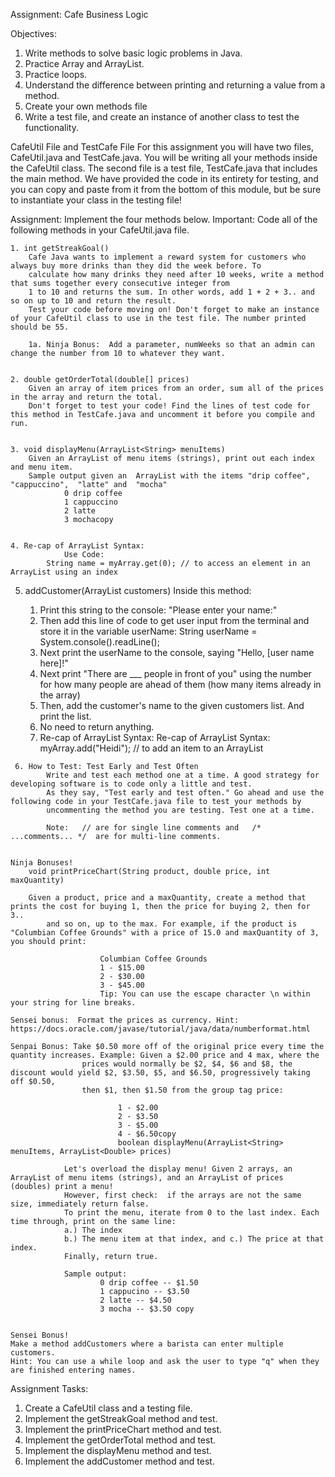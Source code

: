 Assignment: Cafe Business Logic

Objectives:
1. Write methods to solve basic logic problems in Java.
2. Practice Array and ArrayList.
3. Practice loops.
4. Understand the difference between printing and returning a value from a method.
5. Create your own methods file
6. Write a test file, and create an instance of another class to test the functionality.


CafeUtil File and TestCafe File
    For this assignment you will have two files,  CafeUtil.java and  TestCafe.java. You will be writing all your 
    methods inside the CafeUtil class. The second file is a test file, TestCafe.java that includes the main method. 
    We have provided the code in its entirety for testing, and you can copy and paste from it from the bottom of this module, 
    but be sure to instantiate your class in the testing file!

Assignment:
    Implement the four methods below. Important: Code all of the following methods in your CafeUtil.java file. 

    1. int getStreakGoal()
        Cafe Java wants to implement a reward system for customers who always buy more drinks than they did the week before. To 
        calculate how many drinks they need after 10 weeks, write a method that sums together every consecutive integer from 
        1 to 10 and returns the sum. In other words, add 1 + 2 + 3.. and so on up to 10 and return the result.
        Test your code before moving on! Don't forget to make an instance of your CafeUtil class to use in the test file. The number printed should be 55.

        1a. Ninja Bonus:  Add a parameter, numWeeks so that an admin can change the number from 10 to whatever they want.


    2. double getOrderTotal(double[] prices)
        Given an array of item prices from an order, sum all of the prices in the array and return the total. 
        Don't forget to test your code! Find the lines of test code for this method in TestCafe.java and uncomment it before you compile and run.


    3. void displayMenu(ArrayList<String> menuItems)
        Given an ArrayList of menu items (strings), print out each index and menu item. 
        Sample output given an  ArrayList with the items "drip coffee",  "cappuccino",  "latte" and  "mocha"
                0 drip coffee
                1 cappuccino
                2 latte
                3 mochacopy

        
    4. Re-cap of ArrayList Syntax:
                Use Code:
            String name = myArray.get(0); // to access an element in an ArrayList using an index

   5. addCustomer(ArrayList<String> customers)
        Inside this method:
        1. Print this string to the console: "Please enter your name:"
        2. Then add this line of code to get user input from the terminal and store it in the 
           variable  userName: String userName = System.console().readLine();
        3. Next print the userName to the console, saying "Hello, [user name here]!"
        4. Next print "There are ___ people in front of you" using the number for how many people are ahead of them (how many items already in the array)
        5. Then, add the customer's name to the given customers list. And print the list.
        6. No need to return anything.
        7. Re-cap of ArrayList Syntax: Re-cap of ArrayList Syntax: myArray.add("Heidi"); // to add an item to an ArrayList
                    
     6. How to Test: Test Early and Test Often
            Write and test each method one at a time. A good strategy for developing software is to code only a little and test. 
            As they say, "Test early and test often." Go ahead and use the following code in your TestCafe.java file to test your methods by 
            uncommenting the method you are testing. Test one at a time.
            
            Note:   // are for single line comments and   /* ...comments... */  are for multi-line comments.   
            
            
    Ninja Bonuses!
        void printPriceChart(String product, double price, int maxQuantity)
        
        Given a product, price and a maxQuantity, create a method that prints the cost for buying 1, then the price for buying 2, then for 3.. 
            and so on, up to the max. For example, if the product is "Columbian Coffee Grounds" with a price of 15.0 and maxQuantity of 3, you should print:

                        Columbian Coffee Grounds
                        1 - $15.00
                        2 - $30.00
                        3 - $45.00
                        Tip: You can use the escape character \n within your string for line breaks.

    Sensei bonus:  Format the prices as currency. Hint: https://docs.oracle.com/javase/tutorial/java/data/numberformat.html

    Senpai Bonus: Take $0.50 more off of the original price every time the quantity increases. Example: Given a $2.00 price and 4 max, where the 
                    prices would normally be $2, $4, $6 and $8, the discount would yield $2, $3.50, $5, and $6.50, progressively taking off $0.50, 
                    then $1, then $1.50 from the group tag price:

                            1 - $2.00
                            2 - $3.50 
                            3 - $5.00 
                            4 - $6.50copy
                            boolean displayMenu(ArrayList<String> menuItems, ArrayList<Double> prices)

                Let's overload the display menu! Given 2 arrays, an ArrayList of menu items (strings), and an ArrayList of prices (doubles) print a menu! 
                However, first check:  if the arrays are not the same size, immediately return false.
                To print the menu, iterate from 0 to the last index. Each time through, print on the same line:
                a.) The index
                b.) The menu item at that index, and c.) The price at that index. 
                Finally, return true.
                
                Sample output:
                        0 drip coffee -- $1.50
                        1 cappucino -- $3.50
                        2 latte -- $4.50
                        3 mocha -- $3.50 copy
    
    
    Sensei Bonus!
    Make a method addCustomers where a barista can enter multiple customers. 
    Hint: You can use a while loop and ask the user to type "q" when they are finished entering names.


Assignment Tasks:
  1. Create a CafeUtil class and a testing file.
  2. Implement the getStreakGoal method and test.
  3. Implement the printPriceChart method and test.
  4. Implement the getOrderTotal method and test.
  5. Implement the displayMenu method and test.
  6. Implement the addCustomer method and test.
